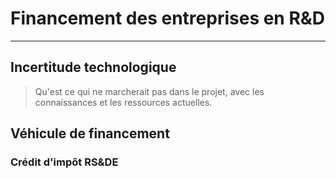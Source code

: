 # Financement des entreprises en R&D

-----





## Incertitude technologique

> Qu'est ce qui ne marcherait pas dans le projet, avec les connaissances et les ressources actuelles.



## Véhicule de financement

### Crédit d'impôt RS&DE

